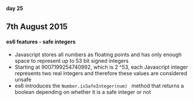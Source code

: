 #### day 25
## 7th August 2015

#### es6 features - safe integers
* Javascript stores all numbers as floating points and has only enough space to represent up to 53 bit signed integers
* Starting at 9007199254740992, which is 2 ^53, each Javascript integer represents two real integers and therefore these values are considered unsafe
* es6 introduces the `Number.isSafeInteger(num) ` method that returns a boolean depending on whether it is a safe integer or not
